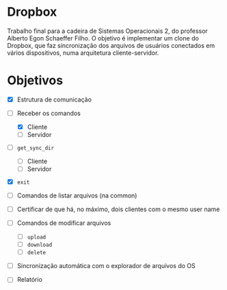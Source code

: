 # Dropbox

Trabalho final para a cadeira de Sistemas Operacionais 2, do professor Alberto Egon Schaeffer Filho.
O objetivo é implementar um clone do Dropbox, que faz sincronização dos arquivos de usuários conectados em vários dispositivos, numa arquitetura cliente-servidor.

# Objetivos

- [x] Estrutura de comunicação

- [ ] Receber os comandos
  - [X] Cliente
  - [ ] Servidor

- [ ] `get_sync_dir`
  - [ ] Cliente
  - [ ] Servidor

- [X] `exit`
- [ ] Comandos de listar arquivos (na common)
- [ ] Certificar de que há, no máximo, dois clientes com o mesmo user name
- [ ] Comandos de modificar arquivos
  - [ ] `upload`
  - [ ] `download`
  - [ ] `delete`
- [ ] Sincronização automática com o explorador de arquivos do OS
- [ ] Relatório
